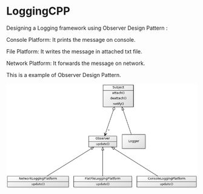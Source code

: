# LoggingCPP

Designing a Logging framework using Observer Design Pattern :

Console Platform:   It prints the message on console.

File Platform:   It writes the message in attached txt file.

Network Platform:   It forwards the message on network.

This is a example of Observer Design Pattern.

![picture](img/logger_class_diagram.png)